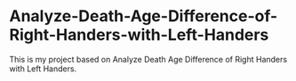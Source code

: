 # Analyze-Death-Age-Difference-of-Right-Handers-with-Left-Handers
This is my project based on Analyze Death Age Difference of Right Handers with Left Handers.
